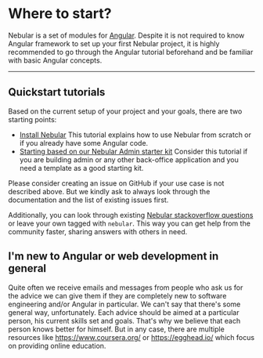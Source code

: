 # Where to start?

Nebular is a set of modules for <a href="https://angular.io/" target="_blank">Angular</a>. 
Despite it is not required to know Angular framework to set up your first Nebular project, 
it is highly recommended to go through the Angular tutorial beforehand and be familiar with basic Angular concepts.
<hr>

## Quickstart tutorials

Based on the current setup of your project and your goals, there are two starting points:

- [Install Nebular](docs/guides/install-nebular) This tutorial explains how to use Nebular from scratch or if you already have some Angular code.
- [Starting based on our Nebular Admin starter kit](docs/guides/install-based-on-starter-kit) Consider this tutorial if you are building admin or any other back-office application and you need a template as a good starting kit.

Please consider creating an issue on GitHub if your use case is not described above. 
But we kindly ask to always look through the documentation and the list of existing issues first.

Additionally, you can look through existing [Nebular stackoverflow questions](https://stackoverflow.com/questions/tagged/nebular) or leave your own tagged with `nebular`. 
This way you can get help from the community faster, sharing answers with others in need.
  
## I'm new to Angular or web development in general

Quite often we receive emails and messages from people who ask us for the advice we can give them if they are completely new to software engineering and/or Angular in particular. 
We can't say that there's some general way, unfortunately. Each advice should be aimed at a particular person, his current skills set and goals. That's why we believe that each person knows better for himself. But in any case, there are multiple resources like https://www.coursera.org/ or https://egghead.io/ which focus on providing online education. 
